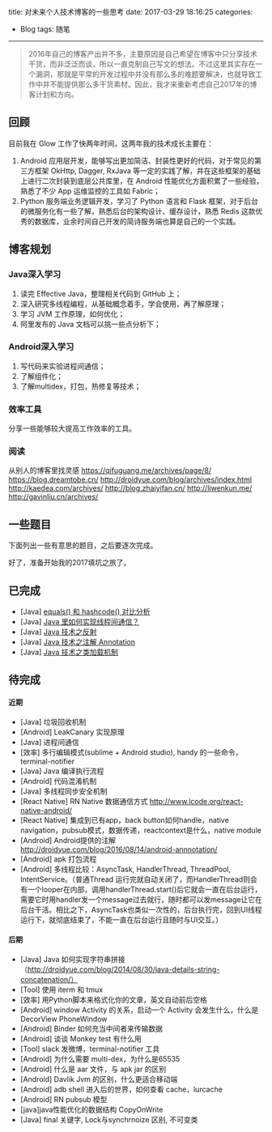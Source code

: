 title: 对未来个人技术博客的一些思考
date: 2017-03-29 18:16:25
categories:
  - Blog
tags: 随笔
---

> 2016年自己的博客产出并不多，主要原因是自己希望在博客中只分享技术干货，而非泛泛而谈，所以一直克制自己写文的想法。不过这里其实存在一个漏洞，那就是平常的开发过程中并没有那么多的难题要解决，也就导致工作中并不能提供那么多干货素材。因此，我才来重新考虑自己2017年的博客计划和方向。

<!-- more -->

## 回顾
目前我在 Glow 工作了快两年时间，这两年我的技术成长主要在：

1. Android 应用层开发，能够写出更加简洁、封装性更好的代码，对于常见的第三方框架 OkHttp, Dagger, RxJava 等一定的实践了解，并在这些框架的基础上进行二次封装到底层公共库里，在 Android 性能优化方面积累了一些经验，熟悉了不少 App 运维监控的工具如 Fabric；
2. Python 服务端业务逻辑开发，学习了 Python 语言和 Flask 框架，对于后台的微服务化有一些了解，熟悉后台的架构设计、缓存设计，熟悉 Redis 这款优秀的数据库，业余时间自己开发的简诗服务端也算是自己的一个实践。

## 博客规划
### Java深入学习
1. 读完 Effective Java，整理相关代码到 GitHub 上；
2. 深入研究多线程编程，从基础概念着手，学会使用，再了解原理；
3. 学习 JVM 工作原理，如何优化；
4. 阿里发布的 Java 文档可以挑一些点分析下；

### Android深入学习
1. 写代码来实验进程间通信；
2. 了解组件化；
3. 了解multidex，打包，热修复等技术；

### 效率工具
分享一些能够较大提高工作效率的工具。

### 阅读
从别人的博客里找灵感 
https://qifuguang.me/archives/page/8/
https://blog.dreamtobe.cn/
http://droidyue.com/blog/archives/index.html
http://kaedea.com/archives/
http://blog.zhaiyifan.cn/
http://liwenkun.me/
http://gavinliu.cn/archives/


## 一些题目
下面列出一些有意思的题目，之后要逐次完成。

好了，准备开始我的2017填坑之旅了。

## 已完成
- [Java] [equals() 和 hashcode() 对比分析](http://wingjay.com/2017/03/29/Java%E7%9A%84equals%E4%B8%8Ehashcode%E5%AF%B9%E6%AF%94%E5%88%86%E6%9E%90/)
- [Java] [Java 里如何实现线程间通信？](http://wingjay.com/2017/04/09/Java%E9%87%8C%E5%A6%82%E4%BD%95%E5%AE%9E%E7%8E%B0%E7%BA%BF%E7%A8%8B%E9%97%B4%E9%80%9A%E4%BF%A1%EF%BC%9F/)
- [Java] [Java 技术之反射](http://wingjay.com/2017/04/26/Java-%E6%8A%80%E6%9C%AF%E4%B9%8B%E5%8F%8D%E5%B0%84/)
- [Java] [Java 技术之注解 Annotation](http://wingjay.com/2017/05/03/Java-%E6%8A%80%E6%9C%AF%E4%B9%8B%E6%B3%A8%E8%A7%A3-Annotation/)
- [Java] [Java 技术之类加载机制](http://wingjay.com/2017/05/08/java_classloader/)

## 待完成
#### 近期
- [Java] 垃圾回收机制
- [Android] LeakCanary 实现原理
- [Java] 进程间通信
- [效率] 多行编辑模式(sublime + Android studio), handy 的一些命令，terminal-notifier
- [Java] Java 编译执行流程
- [Android] 代码混淆机制
- [Java] 多线程同步安全机制
- [React Native] RN Native 数据通信方式 http://www.lcode.org/react-native-android/
- [React Native] 集成到已有app，back button如何handle，native navigation，pubsub模式，数据传递，reactcontext是什么，native module
- [Android] Android提供的注解 http://droidyue.com/blog/2016/08/14/android-annnotation/
- [Android] apk 打包流程
- [Android] 多线程比较：AsyncTask, HandlerThread, ThreadPool, IntentService。（普通Thread 运行完就自动关闭了，而HandlerThread则会有一个looper在内部，调用handlerThread.start()后它就会一直在后台运行，需要它时用handler发一个message过去就行，随时都可以发message让它在后台干活。相比之下，AsyncTask也类似一次性的，后台执行完，回到UI线程运行下，就彻底结束了，不能一直在后台运行且随时与UI交互。）




#### 后期
- [Java] Java 如何实现字符串拼接 （http://droidyue.com/blog/2014/08/30/java-details-string-concatenation/）
- [Tool] 使用 iterm 和 tmux
- [效率] 用Python脚本来格式化你的文章，英文自动前后空格
- [Android] window Activity 的关系，启动一个 Activity 会发生什么，什么是 DecorView PhoneWindow
- [Android] Binder 如何充当中间者来传输数据
- [Android] 谈谈 Monkey test 有什么用
- [Tool] slack 发微博，terminal-notifier 工具
- [Android] 为什么需要 multi-dex，为什么是65535
- [Android] 什么是 aar 文件，与 apk jar 的区别
- [Android] Davlik Jvm 的区别，什么更适合移动端
- [Android] adb shell 进入后的世界，如何查看 cache，lurcache
- [Android] RN pubsub 模型
- [java]java性能优化的数据结构 CopyOnWrite
- [Java] final 关键字, Lock与synchrnoize 区别,  不可变类


